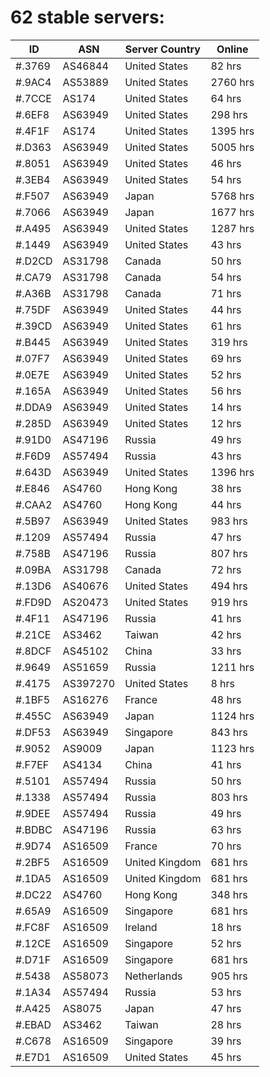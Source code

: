 # 62 stable servers:

| ID | ASN | Server Country | Online |
| ------ | ------ | ------ | ------ |
| #.3769 | AS46844 | United States | 82 hrs |
| #.9AC4 | AS53889 | United States | 2760 hrs |
| #.7CCE | AS174 | United States | 64 hrs |
| #.6EF8 | AS63949 | United States | 298 hrs |
| #.4F1F | AS174 | United States | 1395 hrs |
| #.D363 | AS63949 | United States | 5005 hrs |
| #.8051 | AS63949 | United States | 46 hrs |
| #.3EB4 | AS63949 | United States | 54 hrs |
| #.F507 | AS63949 | Japan | 5768 hrs |
| #.7066 | AS63949 | Japan | 1677 hrs |
| #.A495 | AS63949 | United States | 1287 hrs |
| #.1449 | AS63949 | United States | 43 hrs |
| #.D2CD | AS31798 | Canada | 50 hrs |
| #.CA79 | AS31798 | Canada | 54 hrs |
| #.A36B | AS31798 | Canada | 71 hrs |
| #.75DF | AS63949 | United States | 44 hrs |
| #.39CD | AS63949 | United States | 61 hrs |
| #.B445 | AS63949 | United States | 319 hrs |
| #.07F7 | AS63949 | United States | 69 hrs |
| #.0E7E | AS63949 | United States | 52 hrs |
| #.165A | AS63949 | United States | 56 hrs |
| #.DDA9 | AS63949 | United States | 14 hrs |
| #.285D | AS63949 | United States | 12 hrs |
| #.91D0 | AS47196 | Russia | 49 hrs |
| #.F6D9 | AS57494 | Russia | 43 hrs |
| #.643D | AS63949 | United States | 1396 hrs |
| #.E846 | AS4760 | Hong Kong | 38 hrs |
| #.CAA2 | AS4760 | Hong Kong | 44 hrs |
| #.5B97 | AS63949 | United States | 983 hrs |
| #.1209 | AS57494 | Russia | 47 hrs |
| #.758B | AS47196 | Russia | 807 hrs |
| #.09BA | AS31798 | Canada | 72 hrs |
| #.13D6 | AS40676 | United States | 494 hrs |
| #.FD9D | AS20473 | United States | 919 hrs |
| #.4F11 | AS47196 | Russia | 41 hrs |
| #.21CE | AS3462 | Taiwan | 42 hrs |
| #.8DCF | AS45102 | China | 33 hrs |
| #.9649 | AS51659 | Russia | 1211 hrs |
| #.4175 | AS397270 | United States | 8 hrs |
| #.1BF5 | AS16276 | France | 48 hrs |
| #.455C | AS63949 | Japan | 1124 hrs |
| #.DF53 | AS63949 | Singapore | 843 hrs |
| #.9052 | AS9009 | Japan | 1123 hrs |
| #.F7EF | AS4134 | China | 41 hrs |
| #.5101 | AS57494 | Russia | 50 hrs |
| #.1338 | AS57494 | Russia | 803 hrs |
| #.9DEE | AS57494 | Russia | 49 hrs |
| #.BDBC | AS47196 | Russia | 63 hrs |
| #.9D74 | AS16509 | France | 70 hrs |
| #.2BF5 | AS16509 | United Kingdom | 681 hrs |
| #.1DA5 | AS16509 | United Kingdom | 681 hrs |
| #.DC22 | AS4760 | Hong Kong | 348 hrs |
| #.65A9 | AS16509 | Singapore | 681 hrs |
| #.FC8F | AS16509 | Ireland | 18 hrs |
| #.12CE | AS16509 | Singapore | 52 hrs |
| #.D71F | AS16509 | Singapore | 681 hrs |
| #.5438 | AS58073 | Netherlands | 905 hrs |
| #.1A34 | AS57494 | Russia | 53 hrs |
| #.A425 | AS8075 | Japan | 47 hrs |
| #.EBAD | AS3462 | Taiwan | 28 hrs |
| #.C678 | AS16509 | Singapore | 39 hrs |
| #.E7D1 | AS16509 | United States | 45 hrs |

